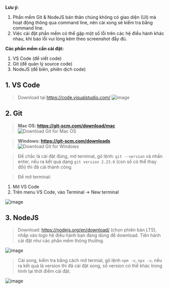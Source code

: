 **Lưu ý:**

1. Phần mềm Git & NodeJS bản thân chúng không có giao diện (UI) mà hoạt động thông qua command line, nên cài xong sẽ kiểm tra bằng command line.
2. Việc cài đặt phần mềm có thể gặp một số lỗi trên các hệ điều hành khác nhau, khi báo lỗi vui lòng kèm theo screenshot đầy đủ.

**Các phần mềm cần cài đặt:**
1. VS Code (để viết code)
2. Git (để quản lý source code)
3. NodeJS (để biên, phiên dịch code)

## 1. VS Code
> Download tại https://code.visualstudio.com/
![image](https://user-images.githubusercontent.com/2143150/134846849-8818df98-17e8-407c-917c-fdc22eb7746e.png)

## 2. Git
> **Mac OS: https://git-scm.com/download/mac**
![Download Git for Mac OS](https://user-images.githubusercontent.com/2143150/134846974-c619ed6a-01ae-46b4-a5d4-05645981e30e.png)

> **Windows: https://git-scm.com/downloads**
![Download Git for Windows](https://user-images.githubusercontent.com/2143150/134847078-190a84f6-848a-4e8e-a2ba-af5c6e4916ba.png)

> Để chắc là cài đặt đúng, mở terminal, gõ lệnh: `git --version` và nhấn enter, nếu ra kết quả dạng `git version 2.23.0` (con số có thể thay đổi) thì đã cài thành công.

> Để mở terminal:
1. Mở VS Code
2. Trên menu VS Code, vào Terminal -> New terminal

![image](https://user-images.githubusercontent.com/2143150/134847431-b27d72bd-dd1e-4447-93d7-bce2ad977ce0.png)

## 3. NodeJS

> Download: https://nodejs.org/en/download/ (chọn phiên bản LTS), nhấp vào logo hệ điều hành bạn đang dùng để download. Tiến hành cài đặt như các phần mềm thông thường.

![image](https://user-images.githubusercontent.com/2143150/134847540-aac01c39-c890-4ce1-86c6-1fbcf635d22b.png)

> Cài xong, kiểm tra bằng cách mở termial, gõ lệnh `npm -v`, `npx -v`, nếu ra kết quả là version thì đã cài đặt xong, số version có thể khác trong hình tại thời điểm cài đặt.

![image](https://user-images.githubusercontent.com/2143150/134847675-0b6dd714-baef-4df7-8e27-42237ade5c39.png)
